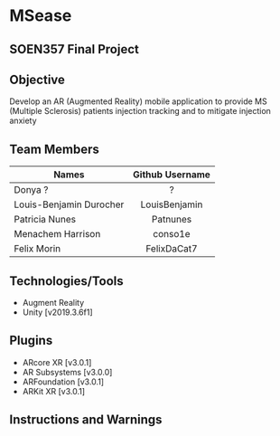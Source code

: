 # MSease

## SOEN357 Final Project

## Objective

Develop an AR (Augmented Reality) mobile application to provide MS (Multiple Sclerosis) patients injection tracking and to mitigate injection anxiety

## Team Members

| Names                     | Github Username   	| 
| -------------             | :-------------:       | 
| Donya			?			|			?			|
| Louis-Benjamin Durocher   | 	LouisBenjamin		|
| Patricia Nunes			| 	Patnunes			|
| Menachem Harrison         | 	conso1e             |   
| Felix Morin 				|	FelixDaCat7			|		


## Technologies/Tools

* Augment Reality
* Unity [v2019.3.6f1]

## Plugins
* ARcore XR [v3.0.1]
* AR Subsystems [v3.0.0]
* ARFoundation [v3.0.1]
* ARKit XR [v3.0.1]

## Instructions and Warnings


